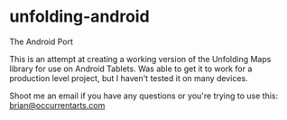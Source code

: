 unfolding-android
=================

The Android Port

This is an attempt at creating a working version of the Unfolding Maps library for use on Android Tablets.
Was able to get it to work for a production level project, but I haven't tested it on many devices.

Shoot me an email if you have any questions or you're trying to use this:
brian@occurrentarts.com
